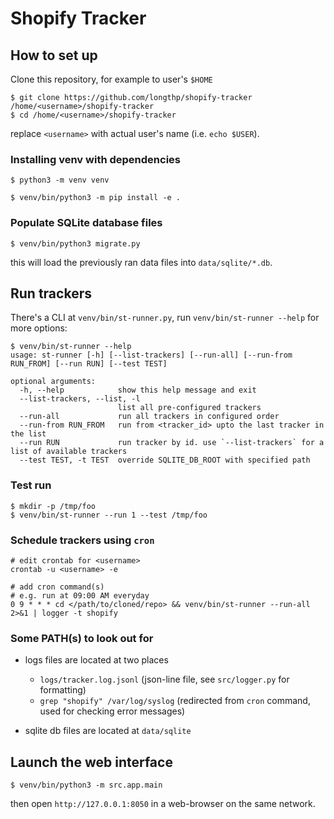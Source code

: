# Shopify Tracker

## How to set up

Clone this repository, for example to user's `$HOME`

```shell
$ git clone https://github.com/longthp/shopify-tracker /home/<username>/shopify-tracker
$ cd /home/<username>/shopify-tracker
```

replace `<username>` with actual user's name (i.e. `echo $USER`).

### Installing venv with dependencies

```shell
$ python3 -m venv venv

$ venv/bin/python3 -m pip install -e .
```

### Populate SQLite database files

```shell
$ venv/bin/python3 migrate.py
```

this will load the previously ran data files into `data/sqlite/*.db`.

## Run trackers

There's a CLI at `venv/bin/st-runner.py`, run `venv/bin/st-runner --help` for more options:

```shell
$ venv/bin/st-runner --help
usage: st-runner [-h] [--list-trackers] [--run-all] [--run-from RUN_FROM] [--run RUN] [--test TEST]

optional arguments:
  -h, --help            show this help message and exit
  --list-trackers, --list, -l
                        list all pre-configured trackers
  --run-all             run all trackers in configured order
  --run-from RUN_FROM   run from <tracker_id> upto the last tracker in the list
  --run RUN             run tracker by id. use `--list-trackers` for a list of available trackers
  --test TEST, -t TEST  override SQLITE_DB_ROOT with specified path
```

### Test run

```shell
$ mkdir -p /tmp/foo
$ venv/bin/st-runner --run 1 --test /tmp/foo
```

### Schedule trackers using `cron`

```shell
# edit crontab for <username>
crontab -u <username> -e

# add cron command(s)
# e.g. run at 09:00 AM everyday
0 9 * * * cd </path/to/cloned/repo> && venv/bin/st-runner --run-all 2>&1 | logger -t shopify

```

### Some PATH(s) to look out for

- logs files are located at two places
  - `logs/tracker.log.jsonl` (json-line file, see `src/logger.py` for formatting)
  - `grep "shopify" /var/log/syslog` (redirected from `cron` command, used for checking error messages)

- sqlite db files are located at `data/sqlite`


## Launch the web interface

```shell
$ venv/bin/python3 -m src.app.main
```

then open `http://127.0.0.1:8050` in a web-browser on the same network.

